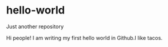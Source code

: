 # hello-world
Just another repository

Hi people! I am writing my first hello world in Github.I like tacos.
